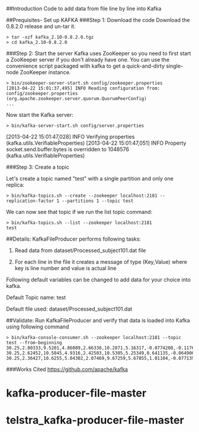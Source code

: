 ##Introduction
Code to add data from file line by line into Kafka

##Prequisites- Set up KAFKA
###Step 1: Download the code
Download the 0.8.2.0 release and un-tar it.
```
> tar -xzf kafka_2.10-0.8.2.0.tgz
> cd kafka_2.10-0.8.2.0
```

###Step 2: Start the server
Kafka uses ZooKeeper so you need to first start a ZooKeeper server if you don't already have one. You can use the convenience script packaged with kafka to get a quick-and-dirty single-node ZooKeeper instance.

```
> bin/zookeeper-server-start.sh config/zookeeper.properties
[2013-04-22 15:01:37,495] INFO Reading configuration from: config/zookeeper.properties (org.apache.zookeeper.server.quorum.QuorumPeerConfig)
...
```
Now start the Kafka server:
```
> bin/kafka-server-start.sh config/server.properties
```
[2013-04-22 15:01:47,028] INFO Verifying properties (kafka.utils.VerifiableProperties)
[2013-04-22 15:01:47,051] INFO Property socket.send.buffer.bytes is overridden to 1048576 (kafka.utils.VerifiableProperties)

###Step 3: Create a topic

Let's create a topic named "test" with a single partition and only one replica:
```
> bin/kafka-topics.sh --create --zookeeper localhost:2181 --replication-factor 1 --partitions 1 --topic test
```

We can now see that topic if we run the list topic command:
```
> bin/kafka-topics.sh --list --zookeeper localhost:2181
test
```

##Details:
KafkaFileProducer performs following tasks:

1) Read data from dataset/Processed_subject101.dat file

2) For each line in the file it creates a message of type  (Key,Value) where key is line number and
value is actual line


Following default variables can be changed to add data for your choice into kafka.

Default Topic name: test

Default file used: dataset/Processed_subject101.dat 

##Validate:
Run KafkaFileProducer and verify that data is loaded into Kafka using following command
```
> bin/kafka-console-consumer.sh --zookeeper localhost:2181 --topic test --from-beginning
30.25,2.80333,9.5201,4.86089,2.66338,10.2871,5.16317,-0.0774208,-0.117665,0.105727,-9.46798,-54.505,-33.3918,1,0,0,0,33.625,-0.210245,9.76588,-1.38721,-0.335559,9.77131,-1.22859,0.0896249,-0.0378112,-0.037197,0.276133,-59.7344,16.1858,1,0,0,0,33,9.84219,0.511835,-0.651625,9.82576,0.682181,-0.182073,-0.00553086,-0.0257234,0.00726291,-131.076,10.6035,-6.78933,1,0,0,0,5
30.25,2.62452,10.5845,4.9316,2.42503,10.5305,5.25349,0.641135,-0.0649068,0.133527,-8.6943,-54.1086,-33.8593,1,0,0,0,33.625,-0.13506,9.80304,-1.42469,-0.230575,9.68045,-1.18415,0.0136997,-0.0642584,-0.034991,0.381789,-59.5145,16.1877,1,0,0,0,33,9.76984,0.359471,-0.535653,9.84071,0.667041,-0.197239,-0.0178811,0.0137628,0.0107517,-130.856,10.6022,-7.28625,1,0,0,0,5
30.25,2.36427,10.6255,5.04302,2.07469,9.67259,5.67855,1.01104,-0.0771391,0.180579,-8.80487,-53.8846,-33.8556,1,0,0,0,33.625,-0.0571406,9.5774,-1.3451,-0.140908,9.57458,-1.16989,0.0564232,-0.0479727,-0.0264942,0.254743,-59.1773,16.4314,1,0,0,0,33,9.80826,0.549077,-0.536436,9.82569,0.667038,-0.197159,-0.0389267,-0.00497049,0.0120961,-131.191,10.3966,-7.53326,1,0,0,0,5
```

###Works Cited
<https://github.com/apache/kafka>
# kafka-producer-file-master
# telstra_kafka-producer-file-master
